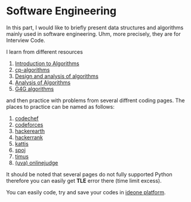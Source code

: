 # Software Engineering

In this part, I would like to briefly present data structures and algorithms mainly used in software engineering. Uhm, more precisely, they are for Interview Code.

I learn from different resources

1. [Introduction to Algorithms](https://mitpress.mit.edu/books/introduction-algorithms-third-edition)
2. [cp-algorithms](https://cp-algorithms.com/)
3. [Design and analysis of algorithms](http://www.personal.kent.edu/~rmuhamma/Algorithms/algorithm.html)
4. [Analysis of Algorithms](http://www8.cs.umu.se/kurser/TDBAfl/VT06/algorithms/LEC/LECTURES/ALL.HTM)
5. [G4G algorithms](https://www.geeksforgeeks.org/greedy-algorithms/)

and then practice with problems from several diffrent coding pages. The places to practice can be named as follows:

1. [codechef](https://www.codechef.com/)
2. [codeforces](https://codeforces.com/)
3. [hackerearth](https://www.hackerearth.com/challenges/)
4. [hackerrank](https://www.hackerrank.com/)
5. [kattis](https://open.kattis.com/)
6. [spoj](https://www.spoj.com/)
7. [timus](http://acm.timus.ru/)
8. [\(uva\) onlinejudge](https://onlinejudge.org/index.php)

It should be noted that several pages do not fully supported Python therefore you can easily get **TLE** error there \(time limit excess\).

You can easily code, try and save your codes in [ideone platform](https://ideone.com/).

